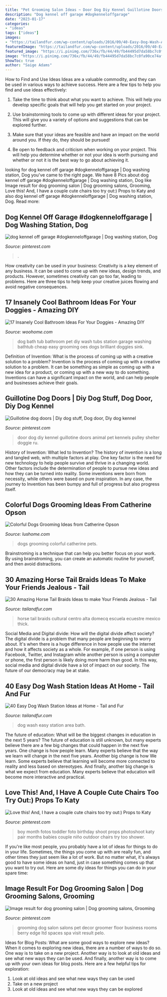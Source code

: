```yaml
---
title: "Pet Grooming Salon Ideas ~ Door Dog Diy Kennel Guillotine Doors Animal Pet Kennels Pulley Shelter Doggie Ru"
description: "Dog kennel off garage #dogkenneloffgarage"
date: "2023-01-17"
categories:
- "ideas"
tags: ["ideas"]
images:
- "https://tailandfur.com/wp-content/uploads/2016/09/40-Easy-Dog-Wash-Area-Ideas-10.jpg"
featuredImage: "https://tailandfur.com/wp-content/uploads/2016/09/40-Easy-Dog-Wash-Area-Ideas-10.jpg"
featured_image: "https://i.pinimg.com/736x/fb/44/49/fb44495d7da58bc7c0fa90ce74afc2f0.jpg"
image: "https://i.pinimg.com/736x/fb/44/49/fb44495d7da58bc7c0fa90ce74afc2f0.jpg"
ShowToc: true
author: "Saige Adams"
---
```



How to Find and Use Ideas
Ideas are a valuable commodity, and they can be used in various ways to achieve success. Here are a few tips to help you find and use ideas effectively:
1. Take the time to think about what you want to achieve. This will help you develop specific goals that will help you get started on your project.

2. Use brainstorming tools to come up with different ideas for your project. This will give you a variety of options and suggestions that can be explored further.

3. Make sure that your ideas are feasible and have an impact on the world around you. If they do, they should be pursued!

4. Be open to feedback and criticism when working on your project. This will help you determine whether or not your idea is worth pursuing and whether or not it is the best way to go about achieving it.

	

		
looking for dog kennel off garage #dogkenneloffgarage | Dog washing station, Dog you've came to the right page. We have 8 Pics about dog kennel off garage #dogkenneloffgarage | Dog washing station, Dog like Image result for dog grooming salon | Dog grooming salons, Grooming, Love this! And, I have a couple cute chairs too try out:) Props to Katy and also dog kennel off garage #dogkenneloffgarage | Dog washing station, Dog. Read more:
		
    
## Dog Kennel Off Garage #dogkenneloffgarage | Dog Washing Station, Dog

<img loading=lazy src="https://i.pinimg.com/736x/fb/44/49/fb44495d7da58bc7c0fa90ce74afc2f0.jpg" onerror="this.onerror=null;this.src='https://tse1.mm.bing.net/th?id=OIP.sHwXxjpX0Xu3Y25A8TladAHaHa&amp;pid=15.1';" alt="dog kennel off garage #dogkenneloffgarage | Dog washing station, Dog">

_Source: pinterest.com_

>. 

	

How creativity can be used in your business:
Creativity is a key element of any business. It can be used to come up with new ideas, design trends, and products. However, sometimes creativity can go too far, leading to problems. Here are three tips to help keep your creative juices flowing and avoid negative consequences.

    
## 17 Insanely Cool Bathroom Ideas For Your Doggies - Amazing DIY

<img loading=lazy src="http://www.woohome.com/wp-content/uploads/2015/01/pet-bathroom-ideas-woohome-4.jpg" onerror="this.onerror=null;this.src='https://tse2.mm.bing.net/th?id=OIP.4OLKrNMuz5DdOXP5EigMqQHaKL&amp;pid=15.1';" alt="17 Insanely Cool Bathroom Ideas For Your Doggies - Amazing DIY">

_Source: woohome.com_

>dog bath tub bathroom pet diy wash tubs station garage washing bathtub cheap easy grooming oes dogs brilliant doggies sink. 

	

Definition of Invention: What is the process of coming up with a creative solution to a problem?
Invention is the process of coming up with a creative solution to a problem. It can be something as simple as coming up with a new idea for a product, or coming up with a new way to do something. Inventions can have a significant impact on the world, and can help people and businesses achieve their goals.

    
## Guillotine Dog Doors | Diy Dog Stuff, Dog Door, Diy Dog Kennel

<img loading=lazy src="https://i.pinimg.com/736x/78/28/0e/78280e9872da17e88d548b91db3bd40a--pet-shelter-animal-shelter.jpg" onerror="this.onerror=null;this.src='https://tse3.mm.bing.net/th?id=OIP.U29BPqCt-wzzbdrIpgmSWQAAAA&amp;pid=15.1';" alt="Guillotine dog doors | Diy dog stuff, Dog door, Diy dog kennel">

_Source: pinterest.com_

>door dog diy kennel guillotine doors animal pet kennels pulley shelter doggie ru. 

	

History of Invention: What led to Invention?
The history of invention is a long and tangled web, with multiple factors at play. One key factor is the need for new technology to help people survive and thrive in a changing world. Other factors include the determination of people to pursue new ideas and how they can be turned into reality. Some inventions were born from necessity, while others were based on pure inspiration. In any case, the journey to Invention has been bumpy and full of progress but also progress itself.

    
## Colorful Dogs Grooming Ideas From Catherine Opson

<img loading=lazy src="https://www.lushome.com/wp-content/uploads/2013/07/colorful-dogs-grooming-ideas-pets-7.jpg" onerror="this.onerror=null;this.src='https://tse1.mm.bing.net/th?id=OIP.ml2IKPtncZJPylddgl7_BgHaFR&amp;pid=15.1';" alt="Colorful Dogs Grooming Ideas from Catherine Opson">

_Source: lushome.com_

>dogs grooming colorful catherine pets. 

	

Brainstroming is a technique that can help you better focus on your work. By using brainstroming, you can create an automatic routine for yourself, and then avoid distractions.

    
## 30 Amazing Horse Tail Braids Ideas To Make Your Friends Jealous - Tail

<img loading=lazy src="http://tailandfur.com/wp-content/uploads/2016/03/30-Horse-Tail-Braids-Ideas-15.jpg" onerror="this.onerror=null;this.src='https://tse2.mm.bing.net/th?id=OIP.78aEKZBo3tobh7O5vw-eawHaNx&amp;pid=15.1';" alt="30 Amazing Horse Tail Braids Ideas to make Your Friends Jealous - Tail">

_Source: tailandfur.com_

>horse tail braids cultural centro alta domecq escuela ecuestre mexico thick. 

	

Social Media and Digital divide: How will the digital divide affect society?
The digital divide is a problem that many people are beginning to worry about. It's when there is a huge difference in how people use the internet and how it affects society as a whole. For example, if one person is using Facebook, Twitter, and Instagram while another person is using a computer or phone, the first person is likely doing more harm than good. In this way, social media and digital divide have a lot of impact on our society. The future of our democracy may be at stake.

    
## 40 Easy Dog Wash Station Ideas At Home - Tail And Fur

<img loading=lazy src="https://tailandfur.com/wp-content/uploads/2016/09/40-Easy-Dog-Wash-Area-Ideas-10.jpg" onerror="this.onerror=null;this.src='https://tse1.mm.bing.net/th?id=OIP.-dWn_VQ7IVCcucjtFwDc4QHaLH&amp;pid=15.1';" alt="40 Easy Dog Wash Station Ideas at Home - Tail and Fur">

_Source: tailandfur.com_

>dog wash easy station area bath. 

	

The future of education: What will be the biggest changes in education in the next 5 years?
The future of education is still unknown, but many experts believe there are a few big changes that could happen in the next five years. 
One change is how people learn. Many experts believe that the way we learn will change in the next five years. 
Another big change is how We learn. Some experts believe that learning will become more connected to reality and less based on stereotypes. 
And finally, another big change is what we expect from education. Many experts believe that education will become more interactive and practical.

    
## Love This! And, I Have A Couple Cute Chairs Too Try Out:) Props To Katy

<img loading=lazy src="https://i.pinimg.com/736x/48/64/40/486440537850db4f5f45bf39fe865182.jpg" onerror="this.onerror=null;this.src='https://tse4.mm.bing.net/th?id=OIP.aF1ohf-9PAlMdU-9WbkNwAHaLH&amp;pid=15.1';" alt="Love this! And, I have a couple cute chairs too try out:) Props to Katy">

_Source: pinterest.com_

>boy month fotos toddler foto birthday shoot props photoshoot katy pair months babies couple niño outdoor chairs try too shower. 

	

If you're like most people, you probably have a lot of ideas for things to do in your life. Sometimes, the things you come up with are really fun, and other times they just seem like a lot of work. But no matter what, it's always good to have some ideas on hand, just in case something comes up that you want to try out. Here are some diy ideas for things you can do in your spare time: 

    
## Image Result For Dog Grooming Salon | Dog Grooming Salons, Grooming

<img loading=lazy src="https://i.pinimg.com/736x/b5/3f/ac/b53fac3a34a6d8b7496fab87fc0114fe--dog-grooming-salons-salon-ideas.jpg" onerror="this.onerror=null;this.src='https://tse1.mm.bing.net/th?id=OIP.hXlOQL_2ICfUpiEFeUrADgHaFj&amp;pid=15.1';" alt="Image result for dog grooming salon | Dog grooming salons, Grooming">

_Source: pinterest.com_

>grooming dog salon salons pet decor groomer floor business rooms berry edge ltd spaces spa visit result pelo. 

	

Ideas for Blog Posts: What are some good ways to explore new ideas?
When it comes to exploring new ideas, there are a number of ways to do so. One way is to take on a new project. Another way is to look at old ideas and see what new ways they can be used. And finally, another way is to come up with your own ideas for blog posts. Here are a few helpful tips for exploration: 
1. Look at old ideas and see what new ways they can be used
2. Take on a new project
3. Look at old ideas and see what new ways they can be explored  
